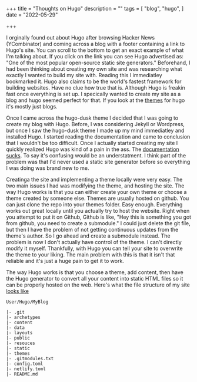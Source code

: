 +++
title = "Thoughts on Hugo"
description = ""
tags = [
    "blog", "hugo",
]
date = "2022-05-29"

+++




I orginally found out about Hugo after browsing Hacker News (YCombinator) and coming across a blog with a footer containing a link to Hugo's site. You can scroll to the bottom to get an exact example of what I'm talking about. If you click on the link you can see Hugo advertised as: "One of the most popular open-source static site generators." Beforehand, I had been thinking about creating my own site and was researching what exactly I wanted to build my site with. Reading this I immediatley bookmarked it. Hugo also claims to be the world's fastest framework for building websites. Have no clue how true that is. Although Hugo is freakin fast once everything is set up. I specically wanted to create my site as a blog and hugo seemed perfect for that. If you look at the [themes](https://themes.gohugo.io/) for hugo it's mostly just blogs. 

Once I came across the hugo-dusk theme I decided that I was going to create my blog with Hugo. Before, I was considering Jekyll or Wordpress, but once I saw the hugo-dusk theme I made up my mind immediatley and installed Hugo. I started reading the documentation and came to conclusion that I wouldn't be too difficult. Once I actually started creating my site I quickly realized Hugo was kind of a pain in the ass. The [documentation sucks](https://news.ycombinator.com/item?id=30527884). To say it's confusing would be an understatment. I think part of the problem was that I'd never used a static site generator before so everything I was doing was brand new to me. 

Creatinga the site and implementing a theme locally were very easy. The two main issues I had was modifying the theme, and hosting the site. The way Hugo works is that you can either create your own theme or choose a theme created by someone else. Themes are usually hosted on github. You can just clone the repo into your themes folder. Easy enough. Everything works out great locally until you actually try to host the website. Right when you attempt to put it on Github, Github is like, "Hey this is something you got from github, you need to create a submodule." I could just delete the git file, but then I have the problem of not getting continuous updates from the theme's author. So I go ahead and create a submodule instead. The problem is now I don't actually have control of the theme. I can't directly modify it myself. Thankfully, with Hugo you can tell your site to overwrite the theme to your liking. The main problem with this is that it isn't that reliable and it's just a huge pain to get it to work.

The way Hugo works is that you choose a theme, add content, then have the Hugo generator to convert all your content into static HTML files so it can be properly hosted on the web. Here's what the file structure of my site [looks like](https://github.com/have-no-clue-what-im-doing/Broderic_Blog)

    User/Hugo/MyBlog  
	
    |- .git
	|- archetypes
	|- content
	|- data
	|- layouts
	|- public
	|- resouces
	|- static
	|- themes
	|- .gitmodules.txt
	|- config.toml
	|- netlify.toml
	|- README.md